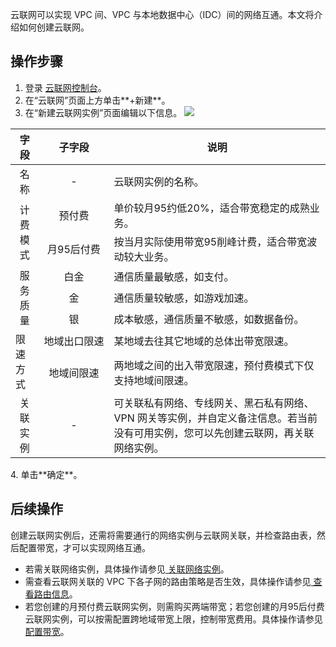 云联网可以实现 VPC 间、VPC 与本地数据中心（IDC）间的网络互通。本文将介绍如何创建云联网。

## 操作步骤
1. 登录 [云联网控制台](https://console.cloud.tencent.com/vpc/ccn)。
2. 在“云联网”页面上方单击**+新建**。 
3. 在“新建云联网实例”页面编辑以下信息。
![](https://main.qcloudimg.com/raw/5dbf1c37ab3864a7cad36c313e416a92.png)
<table>
<thead>
<tr>
 <th >字段</th>
 <th >子字段</th>
 <th >说明</th>
</tr>
 </thead>
<tr>
 <td align="center">名称</td>
	<td align="center">-</td>
 <td >云联网实例的名称。</td>
</tr>
<tr >
 <td rowspan=2 align="center" >计费模式</td>
 <td align="center" >预付费</td>
 <td>单价较月95约低20%，适合带宽稳定的成熟业务。</td>
</tr>
<tr >
 <td align="center" style='white-space:nowrap'>月95后付费</td>
 <td>按当月实际使用带宽95削峰计费，适合带宽波动较大业务。</td>
</tr>
<tr>
 <td rowspan=3 align="center">服务质量</td>
 <td align="center">白金</td>
 <td>通信质量最敏感，如支付。</td>
</tr>
<tr>
 <td align="center" white-space="nowrap">金</td>
 <td >通信质量较敏感，如游戏加速。</td>
</tr>
<tr >
 <td align="center">银</td>
 <td >成本敏感，通信质量不敏感，如数据备份。</td>
</tr>
<tr>
 <td rowspan=2>限速方式</td>
 <td align="center" style='white-space:nowrap'>地域出口限速</td>
 <td >某地域去往其它地域的总体出带宽限速。</td>
</tr>
<tr>
	<td align="center" style='white-space:nowrap'>地域间限速</td>
 <td >两地域之间的出入带宽限速，预付费模式下仅支持地域间限速。</td>
</tr>
<tr>
 <td   align="center">关联实例</td>
 <td   align="center">-</td>
 <td >可关联私有网络、专线网关、黑石私有网络、VPN
 网关等实例，并自定义备注信息。若当前没有可用实例，您可以先创建云联网，再关联网络实例。</td>
</tr>
</table>
4. 单击**确定**。

## 后续操作
创建云联网实例后，还需将需要通行的网络实例与云联网关联，并检查路由表，然后配置带宽，才可以实现网络互通。
- 若需关联网络实例，具体操作请参见[ 关联网络实例](https://cloud.tencent.com/document/product/877/18747)。
- 需查看云联网关联的 VPC 下各子网的路由策略是否生效，具体操作请参见[ 查看路由信息](https://cloud.tencent.com/document/product/877/18756)。
- 若您创建的月预付费云联网实例，则需购买两端带宽；若您创建的月95后付费云联网实例，可以按需配置跨地域带宽上限，控制带宽费用。具体操作请参见[ 配置带宽](https://cloud.tencent.com/document/product/877/49859)。
